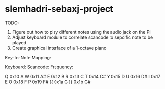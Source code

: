 # slemhadri-sebaxj-project

TODO:

1) Figure out how to play different notes using the audio jack on the Pi
2) Adjust keyboard module to correlate scancode to sepcific note to be played
3) Create graphical interface of a 1-octave piano


Key-to-Note Mapping:

Keyboard:   Scancode:   Frequency:

Q           0x10        A
W           0x11        A#
E           0x12        B
R           0x13        C
T           0x14        C#
Y           0x15        D
U           0x16        D#
I           0x17        E
O           0x18        F
P           0x19        F#
[{          0x1a        G
]}          0x1b        G#

    
